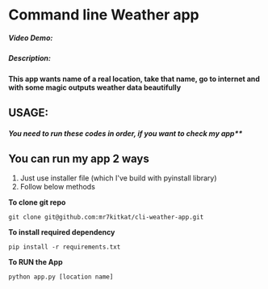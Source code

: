 # Command line Weather app

##### Video Demo:

##### Description:

**This app wants name of a real location, take that name, go to internet and with some magic outputs weather data beautifully**

## USAGE:

##### You need to run these codes in order, if you want to check my app\*\*

## You can run my app 2 ways

1. Just use installer file (which I've build with pyinstall library)
2. Follow below methods

**To clone git repo**

```
git clone git@github.com:mr7kitkat/cli-weather-app.git
```

**To install required dependency**

```
pip install -r requirements.txt
```

**To RUN the App**

```
python app.py [location name]
```
